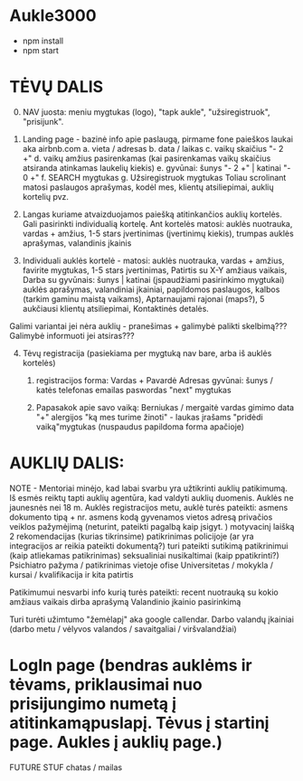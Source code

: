 # Aukle3000
* npm install
* npm start


# TĖVŲ DALIS
0. NAV juosta: meniu mygtukas (logo), "tapk aukle", "užsiregistruok", "prisijunk".
1. Landing page - bazinė info apie paslaugą, pirmame fone paieškos laukai aka airbnb.com
	a. vieta / adresas
	b. data / laikas
	c. vaikų skaičius "- 2 +" 
	d. vaikų amžius pasirenkamas (kai pasirenkamas vaikų skaičius atsiranda atinkamas laukelių kiekis)
	e. gyvūnai: šunys "- 2 +" | katinai "- 0 +"
	f. SEARCH mygtukas
	g. Užsiregistruok mygtukas
Toliau scrolinant matosi paslaugos aprašymas, kodėl mes, klientų atsiliepimai, auklių kortelių pvz.

2. Langas kuriame atvaizduojamos paiešką atitinkančios auklių kortelės. Gali pasirinkti individualią kortelę. Ant kortelės matosi:
auklės nuotrauka, 
vardas + amžius, 
1-5 stars įvertinimas (įvertinimų kiekis), 
trumpas auklės aprašymas, 
valandinis įkainis

3. Individuali auklės kortelė - matosi:
 auklės nuotrauka, 
 vardas + amžius, 
 favirite mygtukas,
 1-5 stars įvertinimas, 
 Patirtis su X-Y amžiaus vaikais, 
 Darba su gyvūnais: šunys | katinai (įspaudžiami pasirinkimo mygtukai)
 auklės aprašymas, 
 valandiniai įkainiai, 
 papildomos paslaugos, 
 kalbos (tarkim gaminu maistą vaikams), 
 Aptarnaujami rajonai (maps?), 
 5 aukčiausi klientų atsiliepimai,
 Kontaktinės detalės. 

Galimi variantai jei nėra auklių - pranešimas + galimybė palikti skelbimą??? Galimybė informuoti jei atsiras???

4. Tėvų registracija (pasiekiama per mygtuką nav bare, arba iš auklės kortelės)
	1. registracijos forma:
	Vardas + Pavardė
	Adresas 
	gyvūnai: šunys / katės
	telefonas
	emailas
	paswordas
	"next" mygtukas


	2. Papasakok apie savo vaiką:
	Berniukas / mergaitė
	vardas
	gimimo data
	"+" alergijos
	"ką mes turime žinoti" - laukas įrašams
	"pridėdi vaiką"mygtukas (nuspaudus papildoma forma apačioje)




# AUKLIŲ DALIS:
NOTE - Mentoriai minėjo, kad labai svarbu yra užtikrinti auklių patikimumą. Iš esmės reiktų tapti auklių agentūra, kad valdyti auklių duomenis. Auklės ne jaunesnės nei 18 m.  Auklės registracijos metu, auklė turės pateikti:
asmens dokumento tipą + nr.
asmens kodą
gyvenamos vietos adresą
privačios veiklos pažymėjimą (neturint, pateikti pagalbą kaip įsigyt. )
motyvacinį laišką
2 rekomendacijas (kurias tikrinsime)
patikrinimas policijoje (ar yra integracijos ar reikia pateikti dokumentą?) turi pateikti sutikimą patikrinimui (kaip atliekamas patikrinimas)
seksualiniai nusikaltimai (kaip ppatikrinti?)
Psichiatro pažyma / patikrinimas vietoje ofise
Universitetas / mokykla / kursai / kvalifikacija ir kita patirtis


Patikimumui nesvarbi info kurią turės pateikti:
recent nuotrauką
su kokio amžiaus vaikais dirba
aprašymą
Valandinio įkainio pasirinkimą



Turi turėti užimtumo "žemėlapį" aka google callendar. 
Darbo valandų įkainiai (darbo metu / vėlyvos valandos / savaitgaliai / viršvalandžiai)



# LogIn page (bendras auklėms ir tėvams, priklausimai nuo prisijungimo numetą į atitinkamąpuslapį. Tėvus į startinį page. Aukles į auklių page.)






FUTURE STUF
chatas / mailas